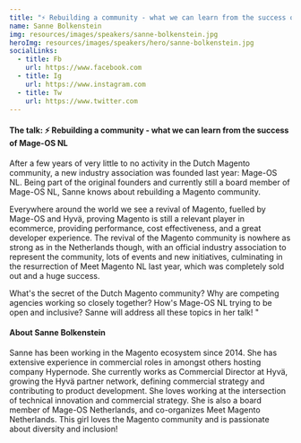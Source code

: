 ```yaml
---
title: "⚡ Rebuilding a community - what we can learn from the success of Mage-OS NL"
name: Sanne Bolkenstein
img: resources/images/speakers/sanne-bolkenstein.jpg
heroImg: resources/images/speakers/hero/sanne-bolkenstein.jpg
socialLinks: 
  - title: Fb
    url: https://www.facebook.com
  - title: Ig
    url: https://www.instagram.com
  - title: Tw
    url: https://www.twitter.com
---
```


#### The talk: ⚡ Rebuilding a community - what we can learn from the success of Mage-OS NL

After a few years of very little to no activity in the Dutch Magento community, a new industry association was founded last year: Mage-OS NL. Being part of the original founders and currently still a board member of Mage-OS NL, Sanne knows about rebuilding a Magento community.

Everywhere around the world we see a revival of Magento, fuelled by Mage-OS and Hyvä, proving Magento is still a relevant player in ecommerce, providing performance, cost effectiveness, and a great developer experience. The revival of the Magento community is nowhere as strong as in the Netherlands though, with an official industry association to represent the community, lots of events and new initiatives, culminating in the resurrection of Meet Magento NL last year, which was completely sold out and a huge success.

What's the secret of the Dutch Magento community? Why are competing agencies working so closely together? How's Mage-OS NL trying to be open and inclusive? Sanne will address all these topics in her talk! "

#### About Sanne Bolkenstein

Sanne has been working in the Magento ecosystem since 2014. She has extensive experience in commercial roles in amongst others hosting company Hypernode. She currently works as Commercial Director at Hyvä, growing the Hyvä partner network, defining commercial strategy and contributing to product development. She loves working at the intersection of technical innovation and commercial strategy. She is also a board member of Mage-OS Netherlands, and co-organizes Meet Magento Netherlands. This girl loves the Magento community and is passionate about diversity and inclusion!
